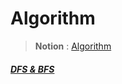 # Algorithm

> **Notion** : [Algorithm](https://www.notion.so/donaldd/4b231449d63d4d5d99a3d3393f531b0e?v=b3d16282a6694aae98025f2526e2a47b)



##### [DFS & BFS](algorithm_note/dfs_and_bfs.md)
